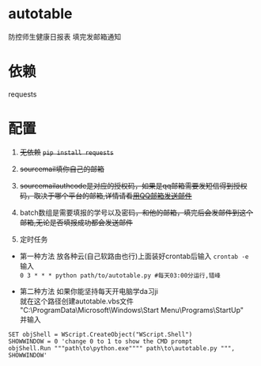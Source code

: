 # autotable
防控师生健康日报表
填完发邮箱通知

# 依赖
requests
# 配置
1. ~~无依赖~~
~~`pip install requests`~~

2. ~~sourcemail填你自己的邮箱~~
3. ~~sourcemailauthcode是对应的授权码，如果是qq邮箱需要发短信得到授权码，取决于哪个平台的邮箱,详情请看[用QQ邮箱发送邮件](https://blog.csdn.net/Momorrine/article/details/79881251)~~
4. batch数组是需要填报的学号以及密码~~，和他的邮箱，填完后会发邮件到这个邮箱,无论是否填报成功都会发送邮件~~

5. 定时任务


  * 第一种方法 放各种云(自己软路由也行)上面装好crontab后输入
  `crontab -e`  
  输入  
  `0 3 * * * python path/to/autotable.py #每天03:00分运行,错峰`  
  
  * 第二种方法 如果你能坚持每天开电脑学da习ji  
  就在这个路径创建autotable.vbs文件  
  "C:\ProgramData\Microsoft\Windows\Start Menu\Programs\StartUp"  
  并输入  
  ``` vbs
  SET objShell = WScript.CreateObject("WScript.Shell")
  SHOWWINDOW = 0 'change 0 to 1 to show the CMD prompt
  objShell.Run """path\to\python.exe"""" path\to\autotable.py """, SHOWWINDOW'
  ```
